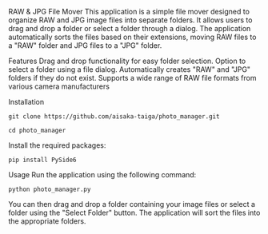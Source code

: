 RAW & JPG File Mover
This application is a simple file mover designed to organize RAW and JPG image files into separate folders. It allows users to drag and drop a folder or select a folder through a dialog. The application automatically sorts the files based on their extensions, moving RAW files to a "RAW" folder and JPG files to a "JPG" folder.

Features
Drag and drop functionality for easy folder selection.
Option to select a folder using a file dialog.
Automatically creates "RAW" and "JPG" folders if they do not exist.
Supports a wide range of RAW file formats from various camera manufacturers

Installation
```
git clone https://github.com/aisaka-taiga/photo_manager.git
```

```
cd photo_manager
```
Install the required packages:
```
pip install PySide6
```
Usage
Run the application using the following command:
```
python photo_manager.py
```
You can then drag and drop a folder containing your image files or select a folder using the "Select Folder" button. The application will sort the files into the appropriate folders.
